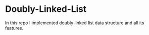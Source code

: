 # Doubly-Linked-List
In this repo I implemented doubly linked list data structure and all its features.

